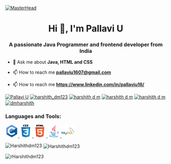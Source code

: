 
[![MasterHead](https://firebasestorage.googleapis.com/v0/b/flexi-coding.appspot.com/o/dempgi7-520f8d5f-63d4-4453-8822-dbc149ae27f8.gif?alt=media&token=91c0c7b2-93c3-4029-b011-1a8703c5730d)](https://Harshithdm123.io)

<h1 align="center">Hi 👋, I'm Pallavi U</h1>
<h3 align="center">A passionate Java Programmer and frontend developer from India</h3>


- 💬 Ask me about **Java, HTML and CSS**

- 📫 How to reach me **pallaviu1607@gmail.com**
- 📫 How to reach me **https://www.linkedin.com/in/pallaviu16/**

<a href="https://www.linkedin.com/in/pallaviu16/" target="blank"><img align="center" src="https://raw.githubusercontent.com/rahuldkjain/github-profile-readme-generator/master/src/images/icons/Social/linked-in-alt.svg" alt="Pallavi U" height="30" width="40" /></a>
<a href="https://www.codechef.com/users/harshith_dm123" target="blank"><img align="center" src="https://cdn.jsdelivr.net/npm/simple-icons@3.1.0/icons/codechef.svg" alt="harshith_dm123" height="30" width="40" /></a>
<a href="https://www.hackerrank.com/harshith d m" target="blank"><img align="center" src="https://raw.githubusercontent.com/rahuldkjain/github-profile-readme-generator/master/src/images/icons/Social/hackerrank.svg" alt="harshith d m" height="30" width="40" /></a>
<a href="https://www.leetcode.com/harshith d m" target="blank"><img align="center" src="https://raw.githubusercontent.com/rahuldkjain/github-profile-readme-generator/master/src/images/icons/Social/leet-code.svg" alt="harshith d m" height="30" width="40" /></a>
<a href="https://www.hackerearth.com/harshith d m" target="blank"><img align="center" src="https://raw.githubusercontent.com/rahuldkjain/github-profile-readme-generator/master/src/images/icons/Social/hackerearth.svg" alt="harshith d m" height="30" width="40" /></a>
<a href="https://auth.geeksforgeeks.org/user/dmharshith" target="blank"><img align="center" src="https://raw.githubusercontent.com/rahuldkjain/github-profile-readme-generator/master/src/images/icons/Social/geeks-for-geeks.svg" alt="dmharshith" height="30" width="40" /></a>
</p>

<h3 align="left">Languages and Tools:</h3>
<p align="left"> <a href="https://www.cprogramming.com/" target="_blank" rel="noreferrer"> <img src="https://raw.githubusercontent.com/devicons/devicon/master/icons/c/c-original.svg" alt="c" width="40" height="40"/> </a> <a href="https://www.w3schools.com/css/" target="_blank" rel="noreferrer"> <img src="https://raw.githubusercontent.com/devicons/devicon/master/icons/css3/css3-original-wordmark.svg" alt="css3" width="40" height="40"/> </a> <a href="https://www.w3.org/html/" target="_blank" rel="noreferrer"> <img src="https://raw.githubusercontent.com/devicons/devicon/master/icons/html5/html5-original-wordmark.svg" alt="html5" width="40" height="40"/> </a> <a href="https://www.java.com" target="_blank" rel="noreferrer"> <img src="https://raw.githubusercontent.com/devicons/devicon/master/icons/java/java-original.svg" alt="java" width="40" height="40"/> </a> <a href="https://www.mysql.com/" target="_blank" rel="noreferrer"> <img src="https://raw.githubusercontent.com/devicons/devicon/master/icons/mysql/mysql-original-wordmark.svg" alt="mysql" width="40" height="40"/> </a> </p>

<p><img align="left" src="https://github-readme-stats.vercel.app/api/top-langs?username=Harshithdm123&show_icons=true&locale=en&layout=compact&theme=tokyonight" alt="Harshithdm123" /></p>
<p>&nbsp;<img align="center" src="https://github-readme-stats.vercel.app/api?username=Harshithdm123&show_icons=true&locale=en&theme=tokyonight" alt="Harshithdm123" /></p>
<p><img align="center" src="https://github-readme-streak-stats.herokuapp.com/?user=Harshithdm123&&theme=tokyonight" alt="rHarshithdm123" /></p>

